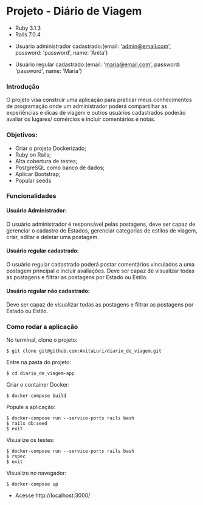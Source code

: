<h1>Projeto - Diário de Viagem</h1> 

<ul>
  <li>Ruby 3.1.3</li>
  <li>Rails 7.0.4</li>
</ul>

* Usuário administrador cadastrado:(email: 'admin@email.com', password: 'password', name: 'Anita')

* Usuário regular cadastrado:(email: 'maria@email.com', password: 'password', name: 'Maria')


<h3>Introdução</h3>
O projeto visa construir uma aplicação para praticar meus conhecimentos de programação onde um administrador poderá compartilhar as experiências e dicas  de viagem e outros usuários cadastrados poderão avaliar os lugares/ comércios e incluir comentários e notas. 

<h3>Objetivos:</h3>
<ul>
  <li>Criar o projeto Dockerizado;</li>
  <li>Ruby on Rails;</li>
  <li>Alta cobertura de testes;</li>
  <li>PostgreSQL como banco de dados; </li>
  <li>Aplicar Bootstrap;</li>
  <li>Popular seeds</li>
</ul>

<h3>Funcionalidades</h3>
  <h4>Usuário Administrador:</h4>
    <p>O usuário administrador é responsável pelas postagens, deve ser capaz de gerenciar o cadastro de Estados, gerenciar categorias de estilos de viagem, criar, editar e deletar uma postagem. </p>

  <h4> Usuário regular cadastrado: </h4>
    <p>O usuário regular cadastrado poderá postar comentários vinculados a uma postagem principal e incluir avaliações. Deve ser capaz de visualizar todas as postagens e filtrar as postagens por Estado ou Estilo.</p>

  <h4>Usuário regular não cadastrado:</h4>
    <p>Deve ser capaz de visualizar todas as postagens e filtrar as postagens por Estado ou Estilo. </p>

<h3>Como rodar a aplicação</h3>

<p align = "justify"> No terminal, clone o projeto: </p>

```
$ git clone git@github.com:AnitaLuri/diario_de_viagem.git
```

<p align = "justify"> Entre na pasta do projeto: </p>

```
$ cd diario_de_viagem-app
```

<p align = "justify"> Criar o container Docker: </p>

```
$ docker-compose build
```

<p align = "justify"> Popule a aplicação: </p>

```
$ docker-compose run --service-ports rails bash
$ rails db:seed
$ exit
```

<p align = "justify"> Visualize os testes: </p>

```
$ docker-compose run --service-ports rails bash
$ rspec
$ exit

```

<p align = "justify"> Visualize no navegador: </p>

```
$ docker-compose up
```

* Acesse http://localhost:3000/